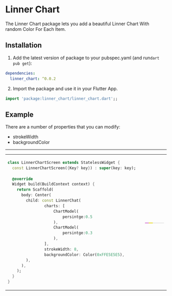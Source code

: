 

# Linner Chart

 The Linner Chart package lets you add a beautiful Linner Chart With random Color For Each Item.

## Installation 

1. Add the latest version of package to your pubspec.yaml (and run`dart pub get`):
```yaml
dependencies:
  linner_chart: ^0.0.2
```
2. Import the package and use it in your Flutter App.
```dart
import 'package:linner_chart/linner_chart.dart';;
```

## Example
There are a number of properties that you can modify:

 -  strokeWidth
 -  backgroundColor               


<hr>

<table>
<tr>
<td>

```dart
class LinnerChartScreen extends StatelessWidget {  
  const LinnerChartScreen({Key? key}) : super(key: key);  
  
  @override  
  Widget build(BuildContext context) {  
    return Scaffold(  
      body: Center(  
        child: const LinnerChat(  
                charts: [
                    ChartModel(
                        persintge:0.5
                    ),
                    ChartModel(
                        persintge:0.3
                    ),
                ],
                strokeWidth: 8,
                backgroundColor: Color(0xFFE5E5E5), 
        ),  
      ),  
    );  
  }  
}
```

</td>
<td>
<img  src="https://github.com/amotie/Flutter-Linner-Chart/blob/main/chartimage.jpeg?raw=true"  alt="">
</td>
</tr>
</table>


